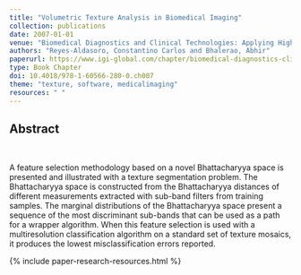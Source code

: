 ```yaml
---
title: "Volumetric Texture Analysis in Biomedical Imaging"
collection: publications
date: 2007-01-01
venue: "Biomedical Diagnostics and Clinical Technologies: Applying High-Performance Cluster and Grid Computing"
authors: "Reyes-Aldasoro, Constantino Carlos and Bhalerao, Abhir"
paperurl: https://www.igi-global.com/chapter/biomedical-diagnostics-clinical-technologies/46692
type: Book Chapter
doi: 10.4018/978-1-60566-280-0.ch007
theme: "texture, software, medicalimaging"
resources: " "
---
```

<h2> Abstract </h2>  <br>

A feature selection methodology based on a novel Bhattacharyya space is presented and illustrated with a texture segmentation problem. The Bhattacharyya space is constructed from the Bhattacharyya distances of different measurements extracted with sub-band filters from training samples. The marginal distributions of the Bhattacharyya space present a sequence of the most discriminant sub-bands that can be used as a path for a wrapper algorithm. When this feature selection is used with a multiresolution classification algorithm on a standard set of texture mosaics, it produces the lowest misclassification errors reported.

{% include paper-research-resources.html %}
